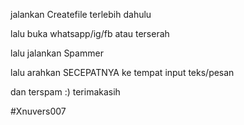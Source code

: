 jalankan Createfile terlebih dahulu

lalu buka whatsapp/ig/fb atau terserah

lalu jalankan Spammer

lalu arahkan SECEPATNYA ke tempat input teks/pesan

dan terspam :) terimakasih


#Xnuvers007
